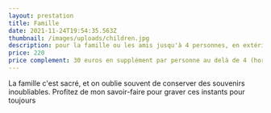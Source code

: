 ```yaml
---
layout: prestation
title: Famille
date: 2021-11-24T19:54:35.563Z
thumbnail: /images/uploads/children.jpg
description: pour la famille ou les amis jusqu'à 4 personnes, en extérieur ou en studio
price: 220
price complement: 30 euros en supplément par personne au delà de 4 (hormis enfant jusqu'à 2 ans)
---
```

La famille c'est sacré, et on oublie souvent de conserver des souvenirs inoubliables. Profitez de mon savoir-faire pour graver ces instants pour toujours